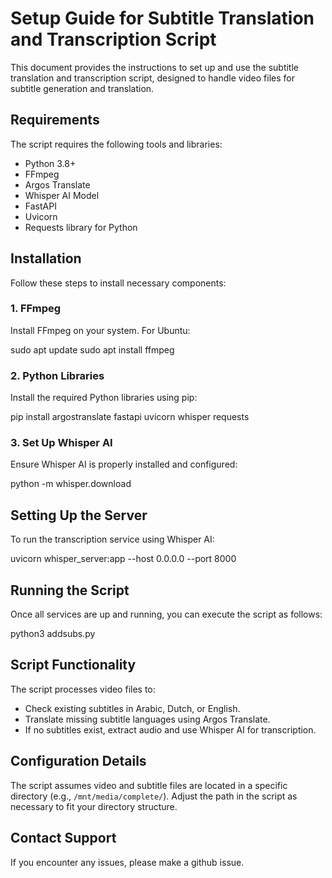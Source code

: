 Setup Guide for Subtitle Translation and Transcription Script
=============================================================

This document provides the instructions to set up and use the subtitle translation and transcription script, designed to handle video files for subtitle generation and translation.

Requirements
------------

The script requires the following tools and libraries:

*   Python 3.8+
*   FFmpeg
*   Argos Translate
*   Whisper AI Model
*   FastAPI
*   Uvicorn
*   Requests library for Python

Installation
------------

Follow these steps to install necessary components:

### 1\. FFmpeg

Install FFmpeg on your system. For Ubuntu:

sudo apt update
sudo apt install ffmpeg

### 2\. Python Libraries

Install the required Python libraries using pip:

pip install argostranslate fastapi uvicorn whisper requests

### 3\. Set Up Whisper AI

Ensure Whisper AI is properly installed and configured:

python -m whisper.download

Setting Up the Server
---------------------

To run the transcription service using Whisper AI:

uvicorn whisper\_server:app --host 0.0.0.0 --port 8000

Running the Script
------------------

Once all services are up and running, you can execute the script as follows:

python3 addsubs.py

Script Functionality
--------------------

The script processes video files to:

*   Check existing subtitles in Arabic, Dutch, or English.
*   Translate missing subtitle languages using Argos Translate.
*   If no subtitles exist, extract audio and use Whisper AI for transcription.

Configuration Details
---------------------

The script assumes video and subtitle files are located in a specific directory (e.g., `/mnt/media/complete/`). Adjust the path in the script as necessary to fit your directory structure.

Contact Support
---------------

If you encounter any issues, please make a github issue.
